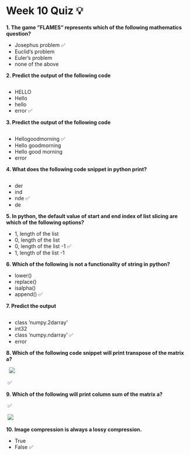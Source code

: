 # Week 10 Quiz 💡

**1. The game ”FLAMES” represents which of the following mathematics question?**
- Josephus problem  ✅
- Euclid’s problem
- Euler’s problem
- none of the above

**2. Predict the output of the following code**

<img src="https://storage.googleapis.com/swayam-node1-production.appspot.com/assets/img/noc21_cs32/cs32W10Q2.png" alt="">

- HELLO
- Hello
- hello
- error  ✅

**3. Predict the output of the following code**

<img src="https://storage.googleapis.com/swayam-node1-production.appspot.com/assets/img/noc21_cs32/cs32W10Q3.png" alt="">

- Hellogoodmorning  ✅
- Hello goodmorning
- Hello good morning
- error

**4. What does the following code snippet in python print?**

<img src="https://storage.googleapis.com/swayam-node1-production.appspot.com/assets/img/noc21_cs32/cs32W10Q4.png" alt="">

- der
- ind
- nde  ✅
- de

**5. In python, the default value of start and end index of list slicing are which of the following options?**
- 1, length of the list
- 0, length of the list
- 0, length of the list -1  ✅
- 1, length of the list -1

**6. Which of the following is not a functionality of string in python?**
- lower()
- replace()
- isalpha()
- append()  ✅

**7. Predict the output**

<img src="https://storage.googleapis.com/swayam-node1-production.appspot.com/assets/img/noc21_cs32/cs32W10Q7.png" alt="">

- class ’numpy.2darray’
- int32
- class ’numpy.ndarray’  ✅
- error

**8. Which of the following code snippet will print transpose of the matrix a?**

<img src="https://storage.googleapis.com/swayam-node1-production.appspot.com/assets/img/noc21_cs32/cs32W10Q8.png" alt="">

<img src="https://storage.googleapis.com/swayam-node1-production.appspot.com/assets/img/noc21_cs32/cs32W10Q8.b.png" alt="">
                                                                                                                       
<img src="https://storage.googleapis.com/swayam-node1-production.appspot.com/assets/img/noc21_cs32/cs32W10Q8.c.png" allt="">

<img src="https://storage.googleapis.com/swayam-node1-production.appspot.com/assets/img/noc21_cs32/cs32W10Q8.d.png" alt="">  ✅

**9. Which of the following will print column sum of the matrix a?**

<img src="https://storage.googleapis.com/swayam-node1-production.appspot.com/assets/img/noc21_cs32/cs32W10Q9.a.png" alt="">  ✅

<img src="https://storage.googleapis.com/swayam-node1-production.appspot.com/assets/img/noc21_cs32/cs32W10Q9.b.png" alt="">
                                                                                                                       
<img src="https://storage.googleapis.com/swayam-node1-production.appspot.com/assets/img/noc21_cs32/cs32W10Q9.c.png" allt="">

<img src="https://storage.googleapis.com/swayam-node1-production.appspot.com/assets/img/noc21_cs32/cs32W10Q9.d.png" alt="">

**10. Image compression is always a lossy compression.**
- True  
- False  ✅
 
